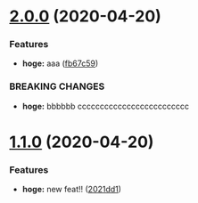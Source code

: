 # [2.0.0](https://github.com/deepblue-will/angular-library-release-test/compare/v1.1.0...v2.0.0) (2020-04-20)


### Features

* **hoge:** aaa ([fb67c59](https://github.com/deepblue-will/angular-library-release-test/commit/fb67c595c92c679d250b68fb86c41cca59eac697))


### BREAKING CHANGES

* **hoge:** bbbbbb
ccccccccccccccccccccccccc

# [1.1.0](https://github.com/deepblue-will/angular-library-release-test/compare/v1.0.1...v1.1.0) (2020-04-20)


### Features

* **hoge:** new feat!! ([2021dd1](https://github.com/deepblue-will/angular-library-release-test/commit/2021dd19196bf753ae92c5f58136ff504b8edf9e))
